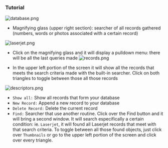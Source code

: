### Tutorial ###
	
![database.png](https://bitbucket.org/repo/yLrxrz/images/2475746167-database.png)


* Magnifying glass (upper right section): searcher of all records gathered (numbers, words or photos associated with a certain record) 

![laserjet.png](https://bitbucket.org/repo/yLrxrz/images/3024816912-laserjet.png)
    
* Click on the magnifying glass and it will display a pulldown menu: there will be all the last queries made
![records.png](https://bitbucket.org/repo/yLrxrz/images/697017932-records.png)


* In the upper left portion of the screen it will show all the records that meets the search criteria made with the built-in searcher. Click on both triangles to toggle between those all those records

![descriptors.png](https://bitbucket.org/repo/yLrxrz/images/423217680-descriptors.png)

* `Show all:` Show all records that form your database
* `New Record:` Append a new record to your database
* `Delete Record:` Delete the current record
* `Find:` Searcher that use another routine. Click over the Find button and it will bring a second window. It will search especifically a certain condition: ie. `Laserjet`, it will found all Laserjet records that meet with that search criteria.  To toggle between all those found objects, just click over `Thumbnails` or go to the upper left portion of the screen and click over every triangle.
